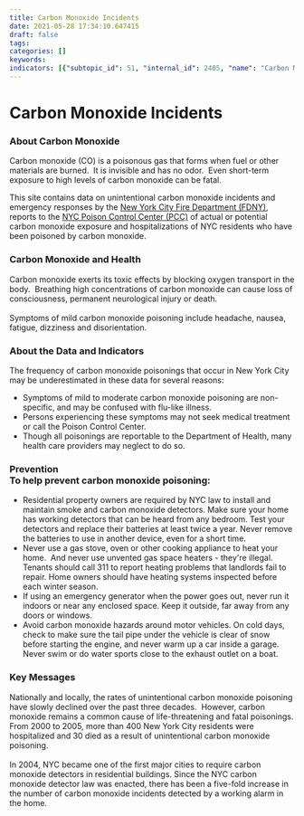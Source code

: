 ```yaml
---
title: Carbon Monoxide Incidents
date: 2021-05-28 17:34:10.647415
draft: false
tags: 
categories: []
keywords: 
indicators: [{"subtopic_id": 51, "internal_id": 2405, "name": "Carbon Monoxide Emergency Department Visits", "URL": "https://a816-dohbesp.nyc.gov/IndicatorPublic/VisualizationData.aspx?id=2405,719b87,51,Summarize"}, {"subtopic_id": 51, "internal_id": 2406, "name": "Carbon Monoxide Hospitalizations", "URL": "https://a816-dohbesp.nyc.gov/IndicatorPublic/VisualizationData.aspx?id=2406,719b87,51,Summarize"}, {"subtopic_id": 51, "internal_id": 38, "name": "Carbon Monoxide Incidents ", "URL": "https://a816-dohbesp.nyc.gov/IndicatorPublic/VisualizationData.aspx?id=38,719b87,51,Summarize"}, {"subtopic_id": 51, "internal_id": 2168, "name": "Carbon Monoxide Incidents without a Detector (3 Year Avg.)", "URL": "https://a816-dohbesp.nyc.gov/IndicatorPublic/VisualizationData.aspx?id=2168,719b87,51,Summarize"}]
---
```

# Carbon Monoxide Incidents
<h3 id="descriptiontitle">About Carbon Monoxide</h3>
<p>Carbon monoxide (CO) is a poisonous gas that forms when fuel or other materials are burned.&nbsp; It is invisible and has no odor.&nbsp; Even short-term exposure to high levels of carbon monoxide can be fatal.</p>
<p>This site contains data on unintentional carbon monoxide incidents and emergency responses by the <a href="http://www.nyc.gov/html/fdny/html/home2.shtml" target="_blank">New York City Fire Department (FDNY)</a>, reports to the <a href="http://www1.nyc.gov/site/doh/health/health-topics/poison-control.page" target="_blank">NYC Poison Control Center (PCC)</a> of actual or potential carbon monoxide exposure and hospitalizations of NYC residents who have been poisoned by carbon monoxide.</p>
<h3>Carbon Monoxide and Health</h3>
<p>Carbon monoxide exerts its toxic effects by blocking oxygen transport in the body.&nbsp; Breathing high concentrations of carbon monoxide can cause loss of consciousness, permanent neurological injury or death. <br /><br />Symptoms of mild carbon monoxide poisoning include headache, nausea, fatigue, dizziness and disorientation.</p>
<h3>About the Data and Indicators</h3>
<p>The frequency of carbon monoxide poisonings that occur in New York City may be underestimated in these data for several reasons:</p>
<ul>
<li>Symptoms of mild to moderate carbon monoxide poisoning are non-specific, and may be confused with flu-like illness.</li>
<li>Persons experiencing these symptoms may not seek medical treatment or call the Poison Control Center.</li>
<li>Though all poisonings are reportable to the Department of Health, many health care providers may neglect to do so.</li>
</ul>
<h3>Prevention<br />To help prevent carbon monoxide poisoning:</h3>
<ul>
<li>Residential property owners are required by NYC law to install and maintain smoke and carbon monoxide detectors. Make sure your home has working detectors that can be heard from any bedroom. Test your detectors and replace their batteries at least twice a year. Never remove the batteries to use in another device, even for a short time.</li>
<li>Never use a gas stove, oven or other cooking appliance to heat your home.&nbsp; And never use unvented gas space heaters - they're illegal.&nbsp; Tenants should call 311 to report heating problems that landlords fail to repair. Home owners should have heating systems inspected before each winter season.&nbsp; &nbsp;</li>
<li>If using an emergency generator when the power goes out, never run it indoors or near any enclosed space. Keep it outside, far away from any doors or windows.</li>
<li>Avoid carbon monoxide hazards around motor vehicles. On cold days, check to make sure the tail pipe under the vehicle is clear of snow before starting the engine, and never warm up a car inside a garage.&nbsp; Never swim or do water sports close to the exhaust outlet on a boat.</li>
</ul>
<h3>Key Messages</h3>
<p>Nationally and locally, the rates of unintentional carbon monoxide poisoning have slowly declined over the past three decades.&nbsp; However, carbon monoxide remains a common cause of life-threatening and fatal poisonings. From 2000 to 2005, more than 400 New York City residents were hospitalized and 30 died as a result of unintentional carbon monoxide poisoning.<br /><br />In 2004, NYC became one of the first major cities to require carbon monoxide detectors in residential buildings. Since the NYC carbon monoxide detector law was enacted, there has been a five-fold increase in the number of carbon monoxide incidents detected by a working alarm in the home.</p>
